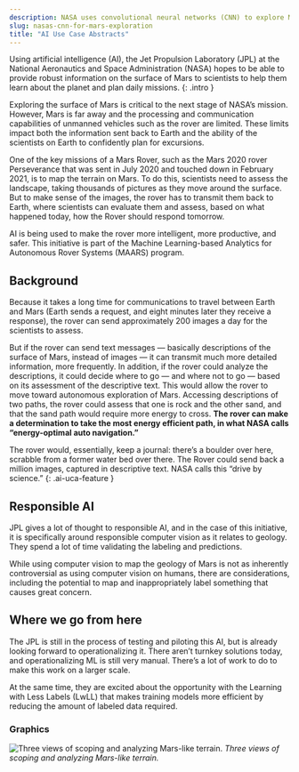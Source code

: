 ```yaml
---
description: NASA uses convolutional neural networks (CNN) to explore Mars
slug: nasas-cnn-for-mars-exploration
title: "AI Use Case Abstracts"
---
```

Using artificial intelligence (AI), the Jet Propulsion Laboratory (JPL) at the National Aeronautics and Space Administration (NASA) hopes to be able to provide robust information on the surface of Mars to scientists to help them learn about the planet and plan daily missions.
{: .intro }

Exploring the surface of Mars is critical to the next stage of NASA’s mission. However, Mars is far away and the processing and communication capabilities of unmanned vehicles such as the rover are limited. These limits impact both the information sent back to Earth and the ability of the scientists on Earth to confidently plan for excursions.

One of the key missions of a Mars Rover, such as the Mars 2020 rover Perseverance that was sent in July 2020 and touched down in February 2021, is to map the terrain on Mars. To do this, scientists need to assess the landscape, taking thousands of pictures as they move around the surface. But to make sense of the images, the rover has to transmit them back to Earth, where scientists can evaluate them and assess, based on what happened today, how the Rover should respond tomorrow.

AI is being used to make the rover more intelligent, more productive, and safer. This initiative is part of the Machine Learning-based Analytics for Autonomous Rover Systems (MAARS) program.

## Background
Because it takes a long time for communications to travel between Earth and Mars (Earth sends a request, and eight minutes later they receive a response), the rover can send approximately 200 images a day for the scientists to assess.

But if the rover can send text messages — basically descriptions of the surface of Mars, instead of images — it can transmit much more detailed information, more frequently. In addition, if the rover could analyze the descriptions, it could decide where to go — and where not to go — based on its assessment of the descriptive text. This would allow the rover to move toward autonomous exploration of Mars. Accessing descriptions of two paths, the rover could assess that one is rock and the other sand, and that the sand path would require more energy to cross. **The rover can make a determination to take the most energy efficient path, in what NASA calls “energy-optimal auto navigation.”**

The rover would, essentially, keep a journal: there’s a boulder over here, scrabble from a former water bed over there. The Rover could send back a million images, captured in descriptive text. NASA calls this “drive by science.”
{: .ai-uca-feature }

## Responsible AI
JPL gives a lot of thought to responsible AI, and in the case of this initiative, it is specifically around responsible computer vision as it relates to geology. They spend a lot of time validating the labeling and predictions. 

While using computer vision to map the geology of Mars is not as inherently controversial as using computer vision on humans, there are considerations, including the potential to map and inappropriately label something that causes great concern. 

## Where we go from here
The JPL is still in the process of testing and piloting this AI, but is already looking forward to operationalizing it. There aren’t turnkey solutions today, and operationalizing ML is still very manual. There’s a lot of work to do to make this work on a larger scale. 

At the same time, they are excited about the opportunity with the Learning with Less Labels (LwLL) that makes training models more efficient by reducing the amount of labeled data required.

### Graphics

![Three views of scoping and analyzing Mars-like terrain.](../images/ai-uca-mars-exploration1.png)
_Three views of scoping and analyzing Mars-like terrain._





